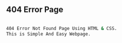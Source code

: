 ## 404 Error Page


```bash

404 Error Not Found Page Using HTML & CSS.
This is Simple And Easy Webpage. 


```